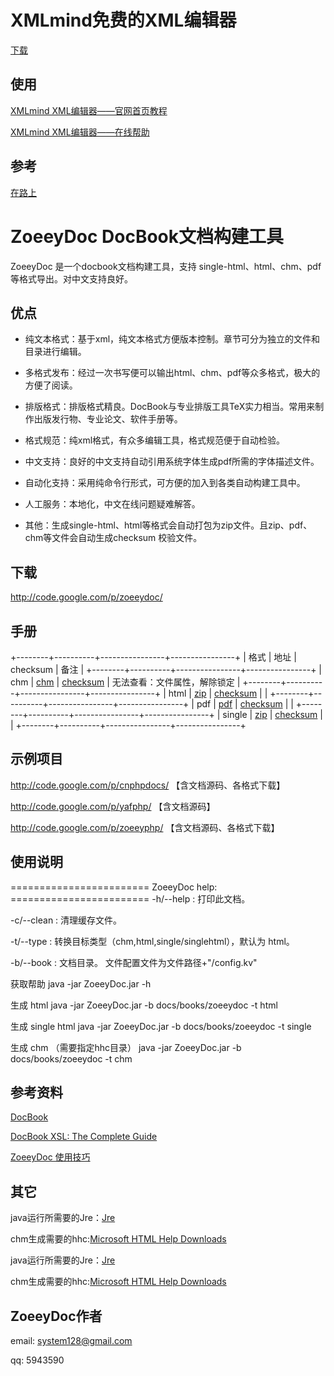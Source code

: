 XMLmind免费的XML编辑器
================

[下载][12]

[12]: <http://www.xmlmind.com/xmleditor/download.shtml>

使用
--

[XMLmind XML编辑器——官网首页教程][13]

[13]: <http://www.xmlmind.com/xmleditor/_primer/xxe_primer.swf>

[XMLmind XML编辑器——在线帮助][1]

[1]: <http://wenku.it168.com/d_000553069.shtml>

参考
--

[在路上][14]

[14]: <http://www.crifan.com/category/work_and_job/docbook/>



ZoeeyDoc DocBook文档构建工具
======================

ZoeeyDoc 是一个docbook文档构建工具，支持 single-html、html、chm、pdf 等格式导出。对中文支持良好。

优点
--

-   纯文本格式：基于xml，纯文本格式方便版本控制。章节可分为独立的文件和目录进行编辑。

-   多格式发布：经过一次书写便可以输出html、chm、pdf等众多格式，极大的方便了阅读。

-   排版格式：排版格式精良。DocBook与专业排版工具TeX实力相当。常用来制作出版发行物、专业论文、软件手册等。

-   格式规范：纯xml格式，有众多编辑工具，格式规范便于自动检验。

-   中文支持：良好的中文支持自动引用系统字体生成pdf所需的字体描述文件。

-   自动化支持：采用纯命令行形式，可方便的加入到各类自动构建工具中。

-   人工服务：本地化，中文在线问题疑难解答。

-   其他：生成single-html、html等格式会自动打包为zip文件。且zip、pdf、chm等文件会自动生成checksum 校验文件。

下载
--

http://code.google.com/p/zoeeydoc/

手册
--

+--------+----------+----------------+----------------+
| 格式     | 地址       | checksum       | 备注             |
+--------+----------+----------------+----------------+
| chm    | [chm][4] | [checksum][8]  | 无法查看：文件属性，解除锁定 |
+--------+----------+----------------+----------------+
| html   | [zip][5] | [checksum][9]  |                |
+--------+----------+----------------+----------------+
| pdf    | [pdf][6] | [checksum][10] |                |
+--------+----------+----------------+----------------+
| single | [zip][7] | [checksum][11] |                |
+--------+----------+----------------+----------------+

[4]: <http://zoeeydoc.googlecode.com/hg/build/zoeeydoc.chm>

[5]: <http://zoeeydoc.googlecode.com/hg/build/zoeeydoc.zip>

[6]: <http://zoeeydoc.googlecode.com/hg/build/zoeeydoc.pdf>

[7]: <http://zoeeydoc.googlecode.com/hg/build/zoeeydoc-single.zip>

[8]: <http://zoeeydoc.googlecode.com/hg/build/zoeeydoc.chm.checksum>

[9]: <http://zoeeydoc.googlecode.com/hg/build/zoeeydoc.zip.checksum>

[10]: <http://zoeeydoc.googlecode.com/hg/build/zoeeydoc.pdf.checksum>

[11]: <http://zoeeydoc.googlecode.com/hg/build/zoeeydoc-single.zip.checksum>

示例项目
----

<http://code.google.com/p/cnphpdocs/> 【含文档源码、各格式下载】

<http://code.google.com/p/yafphp/> 【含文档源码】

<http://code.google.com/p/zoeeyphp/> 【含文档源码、各格式下载】

使用说明
----

======================== ZoeeyDoc help: ======================== -h/--help :
打印此文档。

-c/--clean :  清理缓存文件。

-t/--type :  转换目标类型（chm,html,single/singlehtml），默认为 html。

-b/--book :  文档目录。 文件配置文件为文件路径+"/config.kv"

获取帮助 java -jar ZoeeyDoc.jar -h

生成 html java -jar ZoeeyDoc.jar -b docs/books/zoeeydoc -t html

生成 single html java -jar ZoeeyDoc.jar -b docs/books/zoeeydoc -t single

生成 chm （需要指定hhc目录） java -jar ZoeeyDoc.jar -b docs/books/zoeeydoc -t chm

参考资料
----

[DocBook][1]  
  
[DocBook XSL: The Complete Guide][2]  
  
[ZoeeyDoc 使用技巧][3]

[1]: <http://www.docbook.org/>

[2]: <http://www.sagehill.net/docbookxsl/index.html>

[3]: <http://blog.zoeey.org/2011/03/12/zoeeydoc-docbook/>

其它
--

java运行所需要的Jre：[Jre][1]

[1]: <http://www.java.com/en/download/index.jsp>

chm生成需要的hhc:[Microsoft HTML Help Downloads][2]

[2]: <http://msdn.microsoft.com/en-us/library/ms669985%28v=vs.85%29.aspx>

java运行所需要的Jre：[Jre][1]

[1]: <http://www.java.com/en/download/index.jsp>

chm生成需要的hhc:[Microsoft HTML Help Downloads][2]

[2]: <http://msdn.microsoft.com/en-us/library/ms669985%28v=vs.85%29.aspx>

ZoeeyDoc作者
----------

email: system128@gmail.com

qq: 5943590
